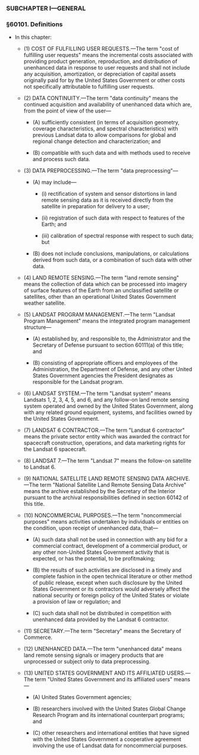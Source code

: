 ### SUBCHAPTER I—GENERAL

### §60101. Definitions
* In this chapter:

  * (1) COST OF FULFILLING USER REQUESTS.—The term "cost of fulfilling user requests" means the incremental costs associated with providing product generation, reproduction, and distribution of unenhanced data in response to user requests and shall not include any acquisition, amortization, or depreciation of capital assets originally paid for by the United States Government or other costs not specifically attributable to fulfilling user requests.

  * (2) DATA CONTINUITY.—The term "data continuity" means the continued acquisition and availability of unenhanced data which are, from the point of view of the user—

    * (A) sufficiently consistent (in terms of acquisition geometry, coverage characteristics, and spectral characteristics) with previous Landsat data to allow comparisons for global and regional change detection and characterization; and

    * (B) compatible with such data and with methods used to receive and process such data.


  * (3) DATA PREPROCESSING.—The term "data preprocessing"—

    * (A) may include—

      * (i) rectification of system and sensor distortions in land remote sensing data as it is received directly from the satellite in preparation for delivery to a user;

      * (ii) registration of such data with respect to features of the Earth; and

      * (iii) calibration of spectral response with respect to such data; but


    * (B) does not include conclusions, manipulations, or calculations derived from such data, or a combination of such data with other data.


  * (4) LAND REMOTE SENSING.—The term "land remote sensing" means the collection of data which can be processed into imagery of surface features of the Earth from an unclassified satellite or satellites, other than an operational United States Government weather satellite.

  * (5) LANDSAT PROGRAM MANAGEMENT.—The term "Landsat Program Management" means the integrated program management structure—

    * (A) established by, and responsible to, the Administrator and the Secretary of Defense pursuant to section 60111(a) of this title; and

    * (B) consisting of appropriate officers and employees of the Administration, the Department of Defense, and any other United States Government agencies the President designates as responsible for the Landsat program.


  * (6) LANDSAT SYSTEM.—The term "Landsat system" means Landsats 1, 2, 3, 4, 5, and 6, and any follow-on land remote sensing system operated and owned by the United States Government, along with any related ground equipment, systems, and facilities owned by the United States Government.

  * (7) LANDSAT 6 CONTRACTOR.—The term "Landsat 6 contractor" means the private sector entity which was awarded the contract for spacecraft construction, operations, and data marketing rights for the Landsat 6 spacecraft.

  * (8) LANDSAT 7.—The term "Landsat 7" means the follow-on satellite to Landsat 6.

  * (9) NATIONAL SATELLITE LAND REMOTE SENSING DATA ARCHIVE.—The term "National Satellite Land Remote Sensing Data Archive" means the archive established by the Secretary of the Interior pursuant to the archival responsibilities defined in section 60142 of this title.

  * (10) NONCOMMERCIAL PURPOSES.—The term "noncommercial purposes" means activities undertaken by individuals or entities on the condition, upon receipt of unenhanced data, that—

    * (A) such data shall not be used in connection with any bid for a commercial contract, development of a commercial product, or any other non-United States Government activity that is expected, or has the potential, to be profitmaking;

    * (B) the results of such activities are disclosed in a timely and complete fashion in the open technical literature or other method of public release, except when such disclosure by the United States Government or its contractors would adversely affect the national security or foreign policy of the United States or violate a provision of law or regulation; and

    * (C) such data shall not be distributed in competition with unenhanced data provided by the Landsat 6 contractor.


  * (11) SECRETARY.—The term "Secretary" means the Secretary of Commerce.

  * (12) UNENHANCED DATA.—The term "unenhanced data" means land remote sensing signals or imagery products that are unprocessed or subject only to data preprocessing.

  * (13) UNITED STATES GOVERNMENT AND ITS AFFILIATED USERS.—The term "United States Government and its affiliated users" means—

    * (A) United States Government agencies;

    * (B) researchers involved with the United States Global Change Research Program and its international counterpart programs; and

    * (C) other researchers and international entities that have signed with the United States Government a cooperative agreement involving the use of Landsat data for noncommercial purposes.